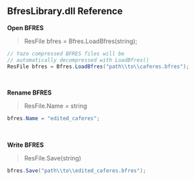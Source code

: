 ﻿## BfresLibrary.dll Reference

**Open BFRES**
> ResFile bfres = Bfres.LoadBfres(string);

```cs
// Yazo compressed BFRES files will be
// automatically decompressed with LoadBfres()
ResFile bfres = Bfres.LoadBfres("path\\to\\caferes.bfres");
```

<br>

**Rename BFRES**
> ResFile.Name = string

```cs
bfres.Name = "edited_caferes";
```

<br>

**Write BFRES**
> ResFile.Save(string)

```cs
bfres.Save("path\\to\\edited_caferes.bfres");
```